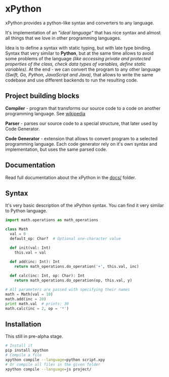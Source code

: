 # xPython

xPython provides a python-like syntax and converters to any language.

It's implementation of an *"ideal language"* that has nice syntax and almost all things that we love in other programming languages.

Idea is to define a syntax with static typing, but with late type binding. Syntax that very similar to **Python**, but at the same time allows to avoid some problems of the language *(like accessing private and protected properties of the class, check data types of variables, define static variables)*. At the end - we can convert the program to any other language *(Swift, Go, Python, JavaScript and Java)*, that allows to write the same codebase and use different backends to run the resulting code.

## Project building blocks

**Compiler** - program that transforms our source code to a code on another programming language. See [wikipedia](https://en.wikipedia.org/wiki/Compiler)

**Parser** - parses our source code to a special structure, that later used by Code Generator.

**Code Generator** - extension that allows to convert program to a selected programming language. Each code generator rely on it's own syntax and implementation, but uses the same parsed code.

## Documentation

Read full documentation about the xPython in the [docs/](docs/) folder.

## Syntax

It's very basic description of the xPython syntax. You can find it very similar to Python language.

```python
import math.operations as math_operations

class Math
  val = 0
  default_op: Char?  # Optional one-character value

  def init(val: Int)
    this.val = val

  def add(inc: Int): Int
    return math_operations.do_operation('+', this.val, inc)
  
  def calc(inc: Int, op: Char): Int
    return math_operations.do_operation(op, this.val, y)

# All parameters are passed with specifying their names
math = Math(val = 10)
math.add(inc = 20)
print math.val  # prints: 30
math.calc(inc = 2, op = '*')
```

## Installation

This still in pre-alpha stage.

```bash
# Install it
pip install xpython
# Compile a file
xpython compile --language=python script.xpy
# Or compile all files in the given folder
xpython compile --language=js project/
```
